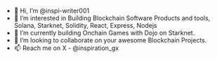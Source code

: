 - 👋 Hi, I’m @inspi-writer001
- 👀 I’m interested in Building Blockchain Software Products and tools, Solana, Starknet, Solidity, React, Express, Nodejs
- 🌱 I’m currently building Onchain Games with Dojo on Starknet.
- 💞️ I’m looking to collaborate on your awesome Blockchain Projects.
- 📫 Reach me on X - @inspiration_gx

<!---
inspi-writer001/inspi-writer001 is a ✨ special ✨ repository because its `README.md` (this file) appears on your GitHub profile.
You can click the Preview link to take a look at your changes.
--->
